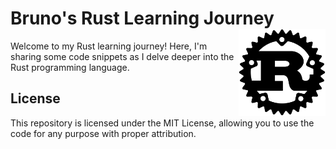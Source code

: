 # Bruno's Rust Learning Journey <a href='https://github.com/brunomontezano/rust-studies/'><img src='_assets/rust_logo.webp' align="right" height="139" /></a>

Welcome to my Rust learning journey! Here, I'm sharing some code snippets as I
delve deeper into the Rust programming language.

## License

This repository is licensed under the MIT License, allowing you to use the code
for any purpose with proper attribution.
